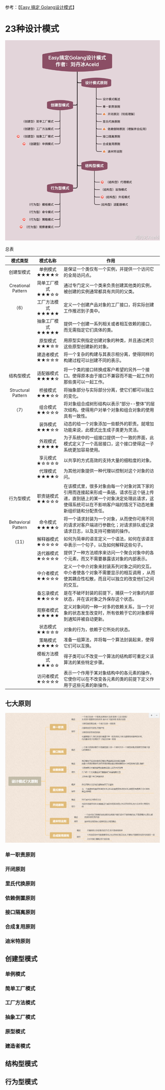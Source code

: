 参考：【[Easy 搞定 Golang设计模式](https://www.yuque.com/aceld/lfhu8y)】

# 23种设计模式

![1745247740522](image/note/1745247740522.png)

总表

|      模式类型      |           模式名称           | 作用                                                                                                                                                                                         |
| :----------------: | :--------------------------: | -------------------------------------------------------------------------------------------------------------------------------------------------------------------------------------------- |
|     创建型模式     |   单例模式<br />★★★★☆   | 是保证一个类仅有一个实例，并提供一个访问它的全局访问点。                                                                                                                                     |
| Creational Pattern | 简单工厂模式<br />★★★☆☆ | 通过专门定义一个类来负责创建其他类的实例，被创建的实例通常都具有共同的父类。                                                                                                                 |
|       （6）       | 工厂方法模式<br />★★★★★ | 定义一个创建产品对象的工厂接口，将实际创建工作推迟到子类中。                                                                                                                                 |
|                    | 抽象工厂模式<br />★★★★★ | 提供一个创建一系列相关或者相互依赖的接口，而无需指定它们具体的类。                                                                                                                           |
|                    |   原型模式<br />★★★☆☆   | 用原型实例指定创建对象的种类，并且通过拷贝这些原型创建新的对象。                                                                                                                             |
|                    |  建造者模式<br />★★☆☆☆  | 将一个复杂的构建与其表示相分离，使得同样的构建过程可以创建不同的表示。                                                                                                                       |
|                    |                              |                                                                                                                                                                                              |
|     结构型模式     |  适配器模式<br />★★★★☆  | 将一个类的接口转换成客户希望的另外一个接口。使得原本由于接口不兼容而不能一起工作的那些类可以一起工作。                                                                                       |
| Structural Pattern |   桥接模式<br />★★★☆☆   | 将抽象部分与实际部分分离，使它们都可以独立的变化。                                                                                                                                           |
|       （7）       |   组合模式<br />★★☆☆☆   | 将对象组合成树形结构以表示“部分--整体”的层次结构。使得用户对单个对象和组合对象的使用具有一致性。                                                                                           |
|                    |   装饰模式<br />★★★☆☆   | 动态的给一个对象添加一些额外的职责。就增加功能来说，此模式比生成子类更为灵活。                                                                                                               |
|                    |   外观模式<br />★★★★★   | 为子系统中的一组接口提供一个一致的界面，此模式定义了一个高层接口，这个接口使得这一子系统更加容易使用。                                                                                       |
|                    |   享元模式<br />★☆☆☆☆   | 以共享的方式高效的支持大量的细粒度的对象。                                                                                                                                                   |
|                    |   代理模式<br />★★★★☆   | 为其他对象提供一种代理以控制对这个对象的访问。                                                                                                                                               |
|                    |                              |                                                                                                                                                                                              |
|     行为型模式     |  职责链模式<br />★★☆☆☆  | 在该模式里，很多对象由每一个对象对其下家的引用而连接起来形成一条链。请求在这个链上传递，直到链上的某一个对象决定处理此请求，这使得系统可以在不影响客户端的情况下动态地重新组织链和分配责任。 |
| Behavioral Pattern |   命令模式<br />★★★★☆   | 将一个请求封装为一个对象，从而使你可用不同的请求对客户端进行参数化；对请求排队或记录请求日志，以及支持可撤销的操作。                                                                         |
|       （11）       |  解释器模式<br />★☆☆☆☆  | 如何为简单的语言定义一个语法，如何在该语言中表示一个句子，以及如何解释这些句子。                                                                                                             |
|                    |  迭代器模式<br />★☆☆☆☆  | 提供了一种方法顺序来访问一个聚合对象中的各个元素，而又不需要暴露该对象的内部表示。                                                                                                           |
|                    |  中介者模式<br />★★☆☆☆  | 定义一个中介对象来封装系列对象之间的交互。中介者使各个对象不需要显示的相互调用 ，从而使其耦合性松散，而且可以独立的改变他们之间的交互。                                                      |
|                    |  备忘录模式<br />★★☆☆☆  | 是在不破坏封装的前提下，捕获一个对象的内部状态，并在该对象之外保存这个状态。                                                                                                                 |
|                    |  观察者模式<br />★★★★★  | 定义对象间的一种一对多的依赖关系，当一个对象的状态发生改变时，所有依赖于它的对象都得到通知并被自动更新。                                                                                     |
|                    |   状态模式<br />★★☆☆☆   | 对象的行为，依赖于它所处的状态。                                                                                                                                                             |
|                    |   策略模式<br />★★★★☆   | 准备一组算法，并将每一个算法封装起来，使得它们可以互换。                                                                                                                                     |
|                    | 模板方法模式<br />★★★☆☆ | 得子类可以不改变一个算法的结构即可重定义该算法的某些特定步骤。                                                                                                                               |
|                    |  访问者模式<br />★☆☆☆☆  | 表示一个作用于某对象结构中的各元素的操作，它使你可以在不改变各元素的类的前提下定义作用于这些元素的新操作。                                                                                   |

## 七大原则

![1745247557709](image/note/1745247557709.png)

### 单一职责原则

### 开闭原则

### 里氏代换原则

### 依赖倒置原则

### 接口隔离原则

### 合成复用原则

### 迪米特原则

## 创建型模式

### 单例模式

### 简单工厂模式

### 工厂方法模式

### 抽象工厂模式

### 原型模式

### 建造者模式

## 结构型模式

## 行为型模式
